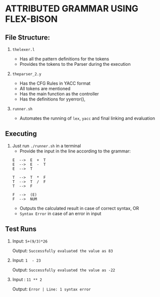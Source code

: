 # ATTRIBUTED GRAMMAR USING FLEX-BISON

## File Structure:
1. `thelexer.l`
    - Has all the pattern definitions for the tokens
    - Provides the tokens to the Parser during the execution

2. `theparser_2.y`
    - Has the CFG Rules in YACC format
    - All tokens are mentioned
    - Has the main function as the controller
    - Has the definitions for yyerror(), 

3. `runner.sh`
    - Automates the running of `lex`, `yacc` and final linking and evaluation

## Executing
1. Just run `./runner.sh` in a terminal
    - Provide the input in the line according to the grammar:
    ```
    E  -->  E  +  T 
    E  -->  E  -  T
    E  -->  T
    
    T  -->  T  *  F
    T  -->  T  /  F
    T  -->  F

    F  -->  (E)
    F  -->  NUM
    ```
    - Outputs the calculated result in case of correct syntax, OR
    - `Syntax Error` in case of an error in input

## Test Runs
1.  Input: `5+(9/3)*26`

    Output: `Successfully evaluated the value as 83`

2.  Input: `1  - 23`

    Output: `Successfully evaluated the value as -22`

3.  Input : `11 ** 2`

    Output: `Error | Line: 1 syntax error`
